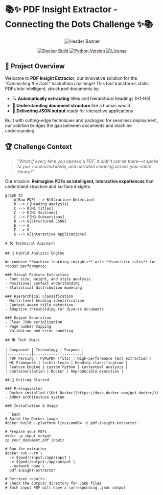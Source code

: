 # 📚✨ PDF Insight Extractor - Connecting the Dots Challenge ✨📚

<div align="center">
  
![Header Banner](https://placehold.co/1200x400/2d2d4a/white?text=PDF+Insight+Extractor) <!-- Replace with actual banner image -->
  
[![Docker Build](https://img.shields.io/badge/Docker-Ready-blue?logo=docker)](https://www.docker.com/)
[![Python Version](https://img.shields.io/badge/Python-3.10+-yellow?logo=python)](https://python.org)
[![License](https://img.shields.io/badge/License-MIT-green)](LICENSE)

</div>

## 🌟 Project Overview

Welcome to **PDF Insight Extractor**, our innovative solution for the *"Connecting the Dots"* hackathon challenge! This tool transforms static PDFs into intelligent, structured documents by:

- 🔍 **Automatically extracting** titles and hierarchical headings (H1-H3)
- 🧠 **Understanding document structure** like a human would
- 🚀 **Delivering JSON output** ready for interactive applications

Built with cutting-edge techniques and packaged for seamless deployment, our solution bridges the gap between documents and machine understanding.

## 🏆 Challenge Context

> *"What if every time you opened a PDF, it didn't just sit there—it spoke to you, connected ideas, and narrated meaning across your entire library?"*

Our mission: **Reimagine PDFs as intelligent, interactive experiences** that understand structure and surface insights.

```mermaid
graph TD
    A[Raw PDF] --> B(Structure Detection)
    B --> C{Heading Analysis}
    C --> D[H1 Titles]
    C --> E[H2 Sections]
    C --> F[H3 Subsections]
    D --> G[Structured JSON]
    E --> G
    F --> G
    G --> H[Interactive Applications]

# 🛠 Technical Approach

## 🔬 Hybrid Analysis Engine

We combine **machine learning insights** with **heuristic rules** for robust performance:

### Visual Feature Extraction
- Font size, weight, and style analysis
- Positional context understanding
- Statistical distribution modeling

### Hierarchical Classification
- Multi-level heading identification
- Context-aware title detection
- Adaptive thresholding for diverse documents

### Output Generation
- Clean JSON serialization
- Page number mapping
- Validation and error handling

## 📚 Tech Stack

| Component | Technology | Purpose |
|-----------|------------|---------|
| PDF Parsing | PyMuPDF (fitz) | High-performance text extraction |
| ML Framework | scikit-learn | Heading classification |
| Feature Engine | Custom Python | Contextual analysis |
| Containerization | Docker | Reproducible execution |

## 🚀 Getting Started

### Prerequisites
- Docker installed ([Get Docker](https://docs.docker.com/get-docker/))
- AMD64 architecture system

### Installation & Usage

```bash
# Build the Docker image
docker build --platform linux/amd64 -t pdf-insight-extractor .

# Prepare your PDFs
mkdir -p input output
cp your_document.pdf input/

# Run the extractor
docker run --rm \
  -v $(pwd)/input:/app/input \
  -v $(pwd)/output:/app/output \
  --network none \
  pdf-insight-extractor

# Retrieve results
# Check the output/ directory for JSON files
# Each input PDF will have a corresponding .json output
